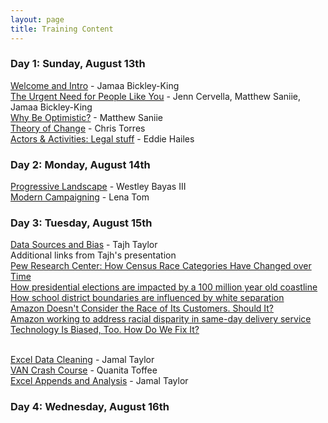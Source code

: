 ```yaml
---
layout: page
title: Training Content 
---
```


### Day 1: Sunday, August 13th

[Welcome and Intro](https://www.dropbox.com/s/lkfo0g1xcl79m47/Change%20the%20Game%20Welcome%20and%20Intro-Jamaa%20Bickley-King.pptx.pdf?dl=0) - Jamaa Bickley-King
<br>[The Urgent Need for People Like You](https://www.dropbox.com/s/ig82nkw18mse4ei/The%20Urgent%20Need%20for%20People%20like%20You-Cervella%20Saniie%20Jamaa.pdf?dl=0) - Jenn Cervella, Matthew Saniie, Jamaa Bickley-King
<br>[Why Be Optimistic?](https://www.dropbox.com/s/58f6qsvopktic15/Notes%20on%20Why%20to%20be%20Optimistic-Matthew%20Saniie.pdf?dl=0) - Matthew Saniie
<br>[Theory of Change](https://www.dropbox.com/s/q58uzlouy8l74ti/Theory%20of%20Change%20-%20Chris%20Torres.pdf?dl=0) - Chris Torres
<br>[Actors & Activities: Legal stuff](https://www.dropbox.com/s/malgw8ubqjl66qj/Actors%20%26%20Activity-Legal%20stuff-Eddie%20Hailes.pdf?dl=0) - Eddie Hailes

### Day 2: Monday, August 14th

[Progressive Landscape](https://www.dropbox.com/s/ziaig7tnaoomofm/Progressive%20Landscape-Westley%20Bayas.pdf?dl=0) - Westley Bayas III
<br>[Modern Campaigning](https://www.dropbox.com/s/tdbtiyaew7qgvhj/Modern%20Campaigning%20-%20Lena%20Tom.pdf?dl=0) - Lena Tom

### Day 3: Tuesday, August 15th

[Data Sources and Bias](https://www.dropbox.com/s/1evpmvcnpld5z6p/Data%20Sources%20and%20Bias-Tajh%20Taylor.pdf?dl=0) - Tajh Taylor
<br>Additional links from Tajh's presentation
<br>[Pew Research Center: How Census Race Categories Have Changed over Time](http://www.pewsocialtrends.org/interactives/multiracial-timeline/)
<br>[How presidential elections are impacted by a 100 million year old coastline](http://www.deepseanews.com/2012/06/how-presidential-elections-are-impacted-by-a-100-million-year-old-coastline/)
<br>[How school district boundaries are influenced by white separation](https://www.usnews.com/news/education-news/articles/2017-06-21/white-wealthy-communities-line-up-to-create-their-own-school-districts)
<br>[Amazon Doesn't Consider the Race of Its Customers. Should It?](https://www.bloomberg.com/graphics/2016-amazon-same-day/)
<br>[Amazon working to address racial disparity in same-day delivery service](https://www.theverge.com/2016/5/8/11634830/amazon-same-day-delivery-racial-bias-pledge)
<br>[Technology Is Biased, Too. How Do We Fix It?](https://fivethirtyeight.com/features/technology-is-biased-too-how-do-we-fix-it/)

<br>[Excel Data Cleaning](https://www.dropbox.com/s/vl9ml42x0gn2vxq/Excel%20Data%20Cleaning-Jamal%20Taylor.pdf?dl=0) - Jamal Taylor
<br>[VAN Crash Course](https://www.dropbox.com/s/x2cya7mw1t5uklo/VAN%20101-Quanita%20Toffee.pdf?dl=0) - Quanita Toffee
<br>[Excel Appends and Analysis](https://www.dropbox.com/s/2tsbctsnzkqxxgn/Excel%20Appends%20and%20Analysis-Jamal%20Taylor.pdf?dl=0) - Jamal Taylor

### Day 4: Wednesday, August 16th
